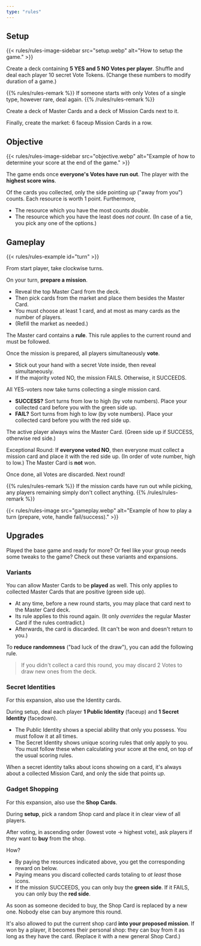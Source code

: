 ```yaml
---
type: "rules"
---
```


## Setup

{{< rules/rules-image-sidebar src="setup.webp" alt="How to setup the game." >}}

Create a deck containing **5 YES and 5 NO Votes per player**. Shuffle and deal each player 10 secret Vote Tokens. (Change these numbers to modify duration of a game.) 

{{% rules/rules-remark %}}
If someone starts with only Votes of a single type, however rare, deal again.
{{% /rules/rules-remark %}}

Create a deck of Master Cards and a deck of Mission Cards next to it.

Finally, create the market: 6 faceup Mission Cards in a row.



## Objective

{{< rules/rules-image-sidebar src="objective.webp" alt="Example of how to determine your score at the end of the game." >}}

The game ends once **everyone's Votes have run out**. The player with the **highest score wins**.

Of the cards you collected, only the side pointing _up_ ("away from you") counts. Each resource is worth 1 point. Furthermore,
* The resource which you have the most counts _double_. 
* The resource which you have the least does _not count_. (In case of a tie, you pick any one of the options.)



## Gameplay

{{< rules/rules-example id="turn" >}}

From start player, take clockwise turns.

On your turn, **prepare a mission**.
* Reveal the top Master Card from the deck.
* Then pick cards from the market and place them besides the Master Card.
* You must choose at least 1 card, and at most as many cards as the number of players.
* (Refill the market as needed.)

The Master card contains a **rule**. This rule applies to the current round and must be followed.

Once the mission is prepared, all players simultaneously **vote**.
* Stick out your hand with a secret Vote inside, then reveal simultaneously.
* If the majority voted NO, the mission FAILS. Otherwise, it SUCCEEDS.

All YES-voters now take turns collecting a single mission card.

* **SUCCESS?** Sort turns from low to high (by vote numbers). Place your collected card before you with the green side up. 
* **FAIL?** Sort turns from high to low (by vote numbers). Place your collected card before you with the red side up.

The active player always wins the Master Card. (Green side up if SUCCESS, otherwise red side.)

Exceptional Round: If **everyone voted NO**, then everyone must collect a mission card and place it with the red side up. (In order of vote number, high to low.) The Master Card is **not** won.

Once done, all Votes are discarded. Next round!

{{% rules/rules-remark %}}
If the mission cards have run out while picking, any players remaining simply don't collect anything.
{{% /rules/rules-remark %}}

{{< rules/rules-image src="gameplay.webp" alt="Example of how to play a turn (prepare, vote, handle fail/success)." >}}


## Upgrades

Played the base game and ready for more? Or feel like your group needs some tweaks to the game? Check out these variants and expansions.

### Variants

You can allow Master Cards to be **played** as well. This only applies to collected Master Cards that are positive (green side up).

* At any time, before a new round starts, you may place that card next to the Master Card deck.
* Its rule applies to this round again. (It only _overrides_ the regular Master Card if the rules contradict.)
* Afterwards, the card is discarded. (It can't be won and doesn't return to you.)

<!--- @TODO: This might become a rule of the BASE GAME? Test and check if this ruins simplicity. --->
To **reduce randomness** ("bad luck of the draw"), you can add the following rule.

> If you didn't collect a card this round, you may discard 2 Votes to draw new ones from the deck.


### Secret Identities

For this expansion, also use the Identity cards. 

During setup, deal each player **1 Public Identity** (faceup) and **1 Secret Identity** (facedown).

* The Public Identity shows a special ability that only you possess. You must follow it at all times.
* The Secret Identity shows unique scoring rules that only apply to you. You must follow these when calculating your score at the end, on top of the usual scoring rules.

When a secret identity talks about icons showing on a card, it's always about a collected Mission Card, and only the side that points _up_. 

<!--- @TODO: EXAMPLE IMAGE --->


### Gadget Shopping

For this expansion, also use the **Shop Cards**.

During **setup**, pick a random Shop card and place it in clear view of all players.

After voting, in ascending order (lowest vote -> highest vote), ask players if they want to **buy** from the shop.

How?
* By paying the resources indicated above, you get the corresponding reward on below. 
* Paying means you discard collected cards totaling to _at least_ those icons.
* If the mission SUCCEEDS, you can only buy the **green side**. If it FAILS, you can only buy the **red side**.

As soon as someone decided to buy, the Shop Card is replaced by a new one. Nobody else can buy anymore this round.

It's also allowed to put the current shop card **into your proposed mission**. If won by a player, it becomes their personal shop: they can buy from it as long as they have the card. (Replace it with a new general Shop Card.)

<!--- @TODO: EXAMPLE IMAGE --->


